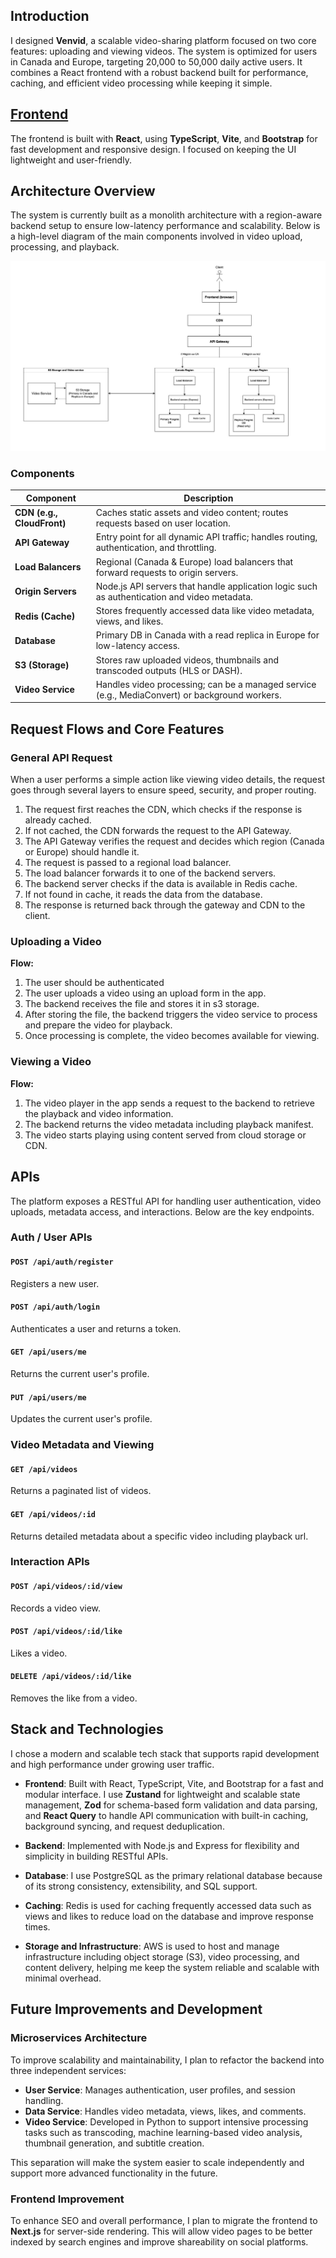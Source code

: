 ## Introduction

I designed **Venvid**, a scalable video-sharing platform focused on two core features: uploading and viewing videos. The system is optimized for users in Canada and Europe, targeting 20,000 to 50,000 daily active users. It combines a React frontend with a robust backend built for performance, caching, and efficient video processing while keeping it simple.

## [Frontend](./venvid/)

The frontend is built with **React**, using **TypeScript**, **Vite**, and **Bootstrap** for fast development and responsive design. I focused on keeping the UI lightweight and user-friendly.

## Architecture Overview

The system is currently built as a monolith architecture with a region-aware backend setup to ensure low-latency performance and scalability. Below is a high-level diagram of the main components involved in video upload, processing, and playback.

![Architecture Diagram](./venvid.jpg)

### Components

| Component           | Description                                                                                    |
|---------------------|------------------------------------------------------------------------------------------------|
| **CDN (e.g., CloudFront)** | Caches static assets and video content; routes requests based on user location.                |
| **API Gateway**     | Entry point for all dynamic API traffic; handles routing, authentication, and throttling.      |
| **Load Balancers**  | Regional (Canada & Europe) load balancers that forward requests to origin servers.             |
| **Origin Servers**  | Node.js API servers that handle application logic such as authentication and video metadata.   |
| **Redis (Cache)**   | Stores frequently accessed data like video metadata, views, and likes.                         |
| **Database**        | Primary DB in Canada with a read replica in Europe for low-latency access.                     |
| **S3 (Storage)**    | Stores raw uploaded videos, thumbnails and transcoded outputs (HLS or DASH).                   |
| **Video Service**   | Handles video processing; can be a managed service (e.g., MediaConvert) or background workers. |

## Request Flows and Core Features

### General API Request

When a user performs a simple action like viewing video details, the request goes through several layers to ensure speed, security, and proper routing.

1. The request first reaches the CDN, which checks if the response is already cached.
2. If not cached, the CDN forwards the request to the API Gateway.
3. The API Gateway verifies the request and decides which region (Canada or Europe) should handle it.
4. The request is passed to a regional load balancer.
5. The load balancer forwards it to one of the backend servers.
6. The backend server checks if the data is available in Redis cache.
7. If not found in cache, it reads the data from the database.
8. The response is returned back through the gateway and CDN to the client.

### Uploading a Video


**Flow:**
1. The user should be authenticated
2. The user uploads a video using an upload form in the app.
3. The backend receives the file and stores it in s3 storage.
4. After storing the file, the backend triggers the video service to process and prepare the video for playback.
5. Once processing is complete, the video becomes available for viewing.

### Viewing a Video


**Flow:**
1. The video player in the app sends a request to the backend to retrieve the playback and video information.
2. The backend returns the video metadata including playback manifest.
3. The video starts playing using content served from cloud storage or CDN.

## APIs

The platform exposes a RESTful API for handling user authentication, video uploads, metadata access, and interactions. Below are the key endpoints.

### Auth / User APIs

#### `POST /api/auth/register`
Registers a new user.

#### `POST /api/auth/login`
Authenticates a user and returns a token.

#### `GET /api/users/me`
Returns the current user's profile.

#### `PUT /api/users/me`
Updates the current user's profile.


### Video Metadata and Viewing

#### `GET /api/videos`
Returns a paginated list of videos.

#### `GET /api/videos/:id`
Returns detailed metadata about a specific video including playback url.

### Interaction APIs

#### `POST /api/videos/:id/view`
Records a video view.

#### `POST /api/videos/:id/like`
Likes a video.

#### `DELETE /api/videos/:id/like`
Removes the like from a video.

## Stack and Technologies

I chose a modern and scalable tech stack that supports rapid development and high performance under growing user traffic.

- **Frontend**: Built with React, TypeScript, Vite, and Bootstrap for a fast and modular interface. I use **Zustand** for lightweight and scalable state management, **Zod** for schema-based form validation and data parsing, and **React Query** to handle API communication with built-in caching, background syncing, and request deduplication.

- **Backend**: Implemented with Node.js and Express for flexibility and simplicity in building RESTful APIs.

- **Database**: I use PostgreSQL as the primary relational database because of its strong consistency, extensibility, and SQL support.

- **Caching**: Redis is used for caching frequently accessed data such as views and likes to reduce load on the database and improve response times.

- **Storage and Infrastructure**: AWS is used to host and manage infrastructure including object storage (S3), video processing, and content delivery, helping me keep the system reliable and scalable with minimal overhead.

## Future Improvements and Development

### Microservices Architecture

To improve scalability and maintainability, I plan to refactor the backend into three independent services:

- **User Service**: Manages authentication, user profiles, and session handling.
- **Data Service**: Handles video metadata, views, likes, and comments.
- **Video Service**: Developed in Python to support intensive processing tasks such as transcoding, machine learning-based video analysis, thumbnail generation, and subtitle creation.

This separation will make the system easier to scale independently and support more advanced functionality in the future.

### Frontend Improvement

To enhance SEO and overall performance, I plan to migrate the frontend to **Next.js** for server-side rendering. This will allow video pages to be better indexed by search engines and improve shareability on social platforms.


